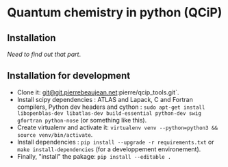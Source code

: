 # Quantum chemistry in python (QCiP)

## Installation

*Need to find out that part*.

## Installation for development

+ Clone it: git@git.pierrebeaujean.net:pierre/qcip_tools.git`.
+ Install scipy dependencies : ATLAS and Lapack, C and Fortran compilers, Python dev headers and cython : `sudo apt-get install libopenblas-dev libatlas-dev build-essential python-dev swig gfortran python-nose` (or something like this).
+ Create virtualenv and activate it: `virtualenv venv --python=python3 && source venv/bin/activate`.
+ Install dependencies : `pip install --upgrade -r requirements.txt` or `make install-dependencies` (for a developpement environement).
+ Finally, "install" the pakage: `pip install --editable .`
